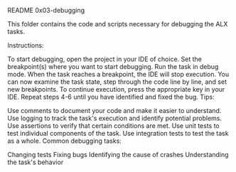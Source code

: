 README 0x03-debugging

This folder contains the code and scripts necessary for debugging the ALX tasks.

Instructions:

To start debugging, open the project in your IDE of choice.
Set the breakpoint(s) where you want to start debugging.
Run the task in debug mode.
When the task reaches a breakpoint, the IDE will stop execution.
You can now examine the task state, step through the code line by line, and set new breakpoints.
To continue execution, press the appropriate key in your IDE.
Repeat steps 4-6 until you have identified and fixed the bug.
Tips:

Use comments to document your code and make it easier to understand.
Use logging to track the task's execution and identify potential problems.
Use assertions to verify that certain conditions are met.
Use unit tests to test individual components of the task.
Use integration tests to test the task as a whole.
Common debugging tasks:

Changing tests
Fixing bugs
Identifying the cause of crashes
Understanding the task's behavior
